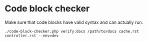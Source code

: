 # Code block checker

Make sure that code blocks have valid syntax and can actually run.

```terminal
./code-block-checker.php verify:docs /path/to/docs cache.rst controller.rst --env=dev
```
